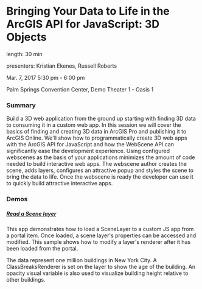 # Bringing Your Data to Life in the ArcGIS API for JavaScript: 3D Objects

length: 30 min

presenters: Kristian Ekenes, Russell Roberts

Mar. 7, 2017 5:30 pm - 6:00 pm

Palm Springs Convention Center, Demo Theater 1 - Oasis 1

### Summary

Build a 3D web application from the ground up starting with finding 3D data to consuming it in a custom web app. In this session we will cover the basics of finding and creating 3D data in ArcGIS Pro and publishing it to ArcGIS Online. We'll show how to programmatically create 3D web apps with the ArcGIS API for JavaScript and how the WebScene API can significantly ease the development experience. Using configured webscenes as the basis of  your applications minimizes the amount of code needed to build interactive web apps. The webscene author creates the scene, adds layers, configures an attractive popup and styles the scene to bring the data to life. Once the webscene is ready the developer can use it to quickly build attractive interactive apps.

### Demos

##### [Read a Scene layer](http://ekenes.github.io/conferences/ds-2017/3d-objects/demos/scene-layer/)

This app demonstrates how to load a SceneLayer to a custom JS app from a portal item. Once loaded, a scene layer's properties can be accessed and modified. This sample shows how to modify a layer's renderer after it has been loaded from the portal.

The data represent one million buildings in New York City. A ClassBreaksRenderer is set on the layer to show the age of the building. An opacity visual variable is also used to visualize building height relative to other buildings.
